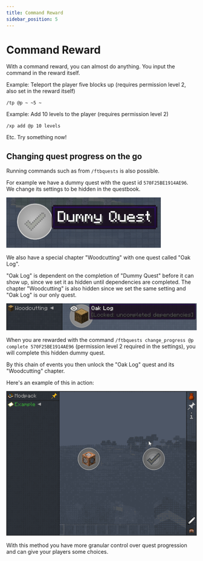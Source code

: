 ```yaml
---
title: Command Reward
sidebar_position: 5
---
```


# Command Reward

With a command reward, you can almost do anything. You input the command in the reward itself.

Example: Teleport the player five blocks up (requires permission level 2, also set in the reward itself)

```mcfunction
/tp @p ~ ~5 ~
```

Example: Add 10 levels to the player (requires permission level 2)

```mcfunction
/xp add @p 10 levels
```

Etc. Try something now!

## Changing quest progress on the go

Running commands such as from `/ftbquests` is also possible.

For example we have a dummy quest with the quest id `570F25BE1914AE96`. We change its settings to be hidden in the questbook.

![Dummy quest](../../../../../_assets/images/quests/rewards/command-dummy-quest.png "Dummy Quest")

We also have a special chapter "Woodcutting" with one quest called "Oak Log".

"Oak Log" is dependent on the completion of "Dummy Quest" before it can show up, since we set it as hidden until dependencies are completed. The chapter "Woodcutting" is also hidden since we set the same setting and "Oak Log" is our only quest.

![Woodcutting chapter](../../../../../_assets/images/quests/rewards/command-woodcutting.webp "The hidden Woodcutting chapter and its only quest named Oak Log")

When you are rewarded with the command `/ftbquests change_progress @p complete 570F25BE1914AE96` (permission level 2 required in the settings), you will complete this hidden dummy quest.

By this chain of events you then unlock the "Oak Log" quest and its "Woodcutting" chapter.

Here's an example of this in action:

![Unlocking woodcutting](../../../../../_assets/images/quests/rewards/command-claim-quest.webp "Unlocking the woodcutting chapter indirectly through a command")

With this method you have more granular control over quest progression and can give your players some choices.
